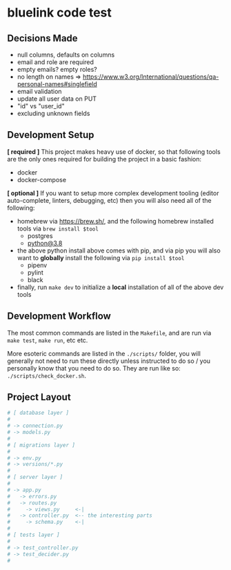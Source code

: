 # bluelink code test

## Decisions Made

- null columns, defaults on columns
- email and role are required
- empty emails? empty roles?
- no length on names => https://www.w3.org/International/questions/qa-personal-names#singlefield
- email validation
- update all user data on PUT
- "id" vs "user_id"
- excluding unknown fields

## Development Setup

**[ required ]** This project makes heavy use of docker, so that following tools are the only ones required for building the project in a basic fashion:

- docker
- docker-compose

**[ optional ]** If you want to setup more complex development tooling (editor auto-complete, linters, debugging, etc) then you will also need all of the following:

- homebrew via https://brew.sh/, and the following homebrew installed tools via `brew install $tool`
  - postgres
  - python@3.8
- the above python install above comes with pip, and via pip you will also want to **globally** install the following via `pip install $tool`
  - pipenv
  - pylint
  - black
- finally, run `make dev` to initialize a **local** installation of all of the above dev tools

## Development Workflow

The most common commands are listed in the `Makefile`, and are run via `make test`, `make run`, etc etc.

More esoteric commands are listed in the `./scripts/` folder, you will generally not need to run these directly unless instructed to do so / you personally know that you need to do so. They are run like so: `./scripts/check_docker.sh`.

## Project Layout

```python
# [ database layer ]
#
# -> connection.py
# -> models.py
#
# [ migrations layer ]
#
# -> env.py
# -> versions/*.py
#
# [ server layer ]
#
# -> app.py
#   -> errors.py
#   -> routes.py
#     -> views.py     <-|
#   -> controller.py  <-- the interesting parts
#     -> schema.py    <-|
#
# [ tests layer ]
#
# -> test_controller.py
# -> test_decider.py
#
```
